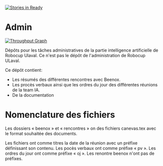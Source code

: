 [![Stories in Ready](https://badge.waffle.io/RoboCupULaval/Admin.png?label=ready&title=Ready)](https://waffle.io/RoboCupULaval/Admin)
# Admin
[![Throughput Graph](https://graphs.waffle.io/RoboCupULaval/Admin/throughput.svg)](https://waffle.io/RoboCupULaval/Admin/metrics/throughput) 

Dépôts pour les tâches administratives de la partie intelligence artificielle de Robocup Ulaval.
Ce n'est pas le dépôt de l'administration de Robocup ULaval.

Ce dépôt contient:
  - Les résumés des différentes rencontres avec Beenox.
  - Les procès verbaux ainsi que les ordres du jour des différentes réunions de la team IA.
  - De la documentation

# Nomenclature des fichiers

Les dossiers « beenox » et « rencontres » on des fichiers canevas.tex avec le format souhaitée des documents.

Les fichiers ont comme titres la date de la réunion avec un préfixe définissant son contenu.
Les pocès verbaux ont comme préfixe « pv ».
Les ordres du jour ont comme préfixe « oj ».
Les renontre beenox n'ont pas de préfixes.
